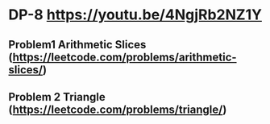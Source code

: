 # DP-8 https://youtu.be/4NgjRb2NZ1Y

## Problem1 Arithmetic Slices (https://leetcode.com/problems/arithmetic-slices/)


## Problem 2 Triangle (https://leetcode.com/problems/triangle/)

